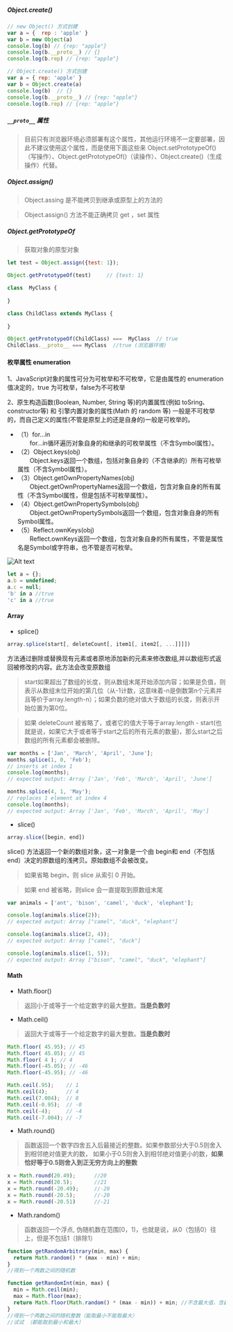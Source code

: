 ##### Object.create()

```javascript
// new Object() 方式创建
var a = {  rep : 'apple' }
var b = new Object(a)
console.log(b) // {rep: "apple"}
console.log(b.__proto__) // {}
console.log(b.rep) // {rep: "apple"}

// Object.create() 方式创建
var a = { rep: 'apple' }
var b = Object.create(a)
console.log(b)  // {}
console.log(b.__proto__) // {rep: "apple"}
console.log(b.rep) // {rep: "apple"}
```

##### `__proto__` 属性
> 目前只有浏览器环境必须部署有这个属性，其他运行环境不一定要部署，因此不建议使用这个属性，而是使用下面这些来 Object.setPrototypeOf()（写操作）、Object.getPrototypeOf()（读操作）、Object.create()（生成操作）代替。

##### Object.assign() 

> Object.assing 是不能拷贝到继承或原型上的方法的

> Object.assign() 方法不能正确拷贝 get ，set 属性

##### Object.getPrototypeOf

> 获取对象的原型对象

```javascript
let test = Object.assign({test: 1});

Object.getPrototypeOf(test)     // {test: 1}

class  MyClass {
  
}

class ChildClass extends MyClass {
    
}

Object.getPrototypeOf(ChildClass) ===  MyClass  // true
ChildClass.__proto__ === MyClass  //true (浏览器环境)
```

#### 枚举属性 enumeration

1、JavaScript对象的属性可分为可枚举和不可枚举，它是由属性的 enumeration 值决定的，true 为可枚举，false为不可枚举

2、原生构造函数(Boolean, Number, String 等)的内置属性(例如 toSring、 constructor等) 和 引擎内置对象的属性(Math 的 random 等) 一般是不可枚举的，而自己定义的属性(不管是原型上的还是自身的)一般是可枚举的。

+ （1）for...in  
　　for...in循环遍历对象自身的和继承的可枚举属性（不含Symbol属性）。
+ （2）Object.keys(obj)  
　　Object.keys返回一个数组，包括对象自身的（不含继承的）所有可枚举属性（不含Symbol属性）。
+ （3）Object.getOwnPropertyNames(obj)  
　　Object.getOwnPropertyNames返回一个数组，包含对象自身的所有属性（不含Symbol属性，但是包括不可枚举属性）。
+ （4）Object.getOwnPropertySymbols(obj)  
　　Object.getOwnPropertySymbols返回一个数组，包含对象自身的所有Symbol属性。
+ （5）Reflect.ownKeys(obj)  
　　Reflect.ownKeys返回一个数组，包含对象自身的所有属性，不管是属性名是Symbol或字符串，也不管是否可枚举。

![Alt text](https://static.biubiupiu.cn/7513201-05e5eb62464f3493.png)

````javascript
let a = {};
a.b = undefined;
a.c = null;
'b' in a //true
'c' in a //true
````

#### Array

+ splice()

````javascript
array.splice(start[, deleteCount[, item1[, item2[, ...]]]])
````

方法通过删除或替换现有元素或者原地添加新的元素来修改数组,并以数组形式返回被修改的内容。此方法会改变原数组

> start如果超出了数组的长度，则从数组末尾开始添加内容；如果是负值，则表示从数组末位开始的第几位（从-1计数，这意味着-n是倒数第n个元素并且等价于array.length-n）；如果负数的绝对值大于数组的长度，则表示开始位置为第0位。

>如果 deleteCount 被省略了，或者它的值大于等于array.length - start(也就是说，如果它大于或者等于start之后的所有元素的数量)，那么start之后数组的所有元素都会被删除。

````javascript
var months = ['Jan', 'March', 'April', 'June'];
months.splice(1, 0, 'Feb');
// inserts at index 1
console.log(months);
// expected output: Array ['Jan', 'Feb', 'March', 'April', 'June']

months.splice(4, 1, 'May');
// replaces 1 element at index 4
console.log(months);
// expected output: Array ['Jan', 'Feb', 'March', 'April', 'May']

````

+ slice()

````javascript
array.slice([begin, end])
````

slice() 方法返回一个新的数组对象，这一对象是一个由 begin和 end（不包括end）决定的原数组的浅拷贝。原始数组不会被改变。

> 如果省略 begin，则 slice 从索引 0 开始。

> 如果 end 被省略，则slice 会一直提取到原数组末尾

````javascript
var animals = ['ant', 'bison', 'camel', 'duck', 'elephant'];

console.log(animals.slice(2));
// expected output: Array ["camel", "duck", "elephant"]

console.log(animals.slice(2, 4));
// expected output: Array ["camel", "duck"]

console.log(animals.slice(1, 5));
// expected output: Array ["bison", "camel", "duck", "elephant"]
````

#### Math

+ Math.floor()

>  返回小于或等于一个给定数字的最大整数。**当是负数时**

+ Math.ceil() 

>  返回大于或等于一个给定数字的最大整数。**当是负数时**

````javascript
Math.floor( 45.95); // 45 
Math.floor( 45.05); // 45 
Math.floor( 4 ); // 4 
Math.floor(-45.05); // -46 
Math.floor(-45.95); // -46

Math.ceil(.95);    // 1
Math.ceil(4);      // 4
Math.ceil(7.004);  // 8
Math.ceil(-0.95);  // -0
Math.ceil(-4);     // -4
Math.ceil(-7.004); // -7
````

+ Math.round()

> 函数返回一个数字四舍五入后最接近的整数。如果参数部分大于0.5则舍入到相邻绝对值更大的数，
如果小于0.5则舍入到相邻绝对值更小的数，**如果恰好等于0.5则舍入到正无穷方向上的整数**

````javascript
x = Math.round(20.49);      //20
x = Math.round(20.5);       //21
x = Math.round(-20.49);     //-20
x = Math.round(-20.5);      //-20
x = Math.round(-20.51)      //-21
````

+ Math.random()

>  函数返回一个浮点,  伪随机数在范围[0，1)，也就是说，从0（包括0）往上，但是不包括1（排除1）

````javascript
function getRandomArbitrary(min, max) {
  return Math.random() * (max - min) + min; 
}
//得到一个两数之间的随机数
````

````javascript
function getRandomInt(min, max) {
  min = Math.ceil(min);
  max = Math.floor(max);
  return Math.floor(Math.random() * (max - min)) + min; //不含最大值，含最小值
}
//得到一个两数之间的随机整数（能取最小不能取最大）
//试试 （都能取到最小和最大）
````
